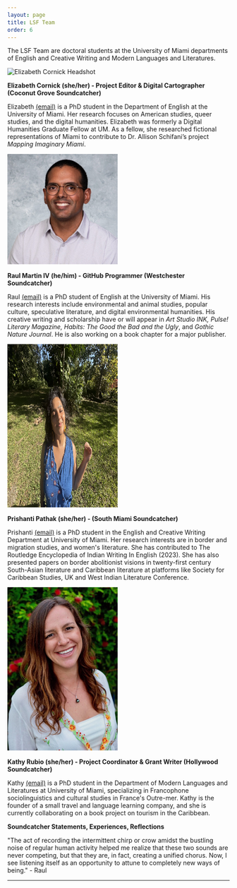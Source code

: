 ```yaml
---
layout: page
title: LSF Team
order: 6
---
```


The LSF Team are doctoral students at the University of Miami departments of English and Creative Writing and Modern Languages and Literatures.

![Elizabeth Cornick Headshot](assets/elizabeth_cornick_headshot.jpg)

**Elizabeth Cornick (she/her) - Project Editor & Digital Cartographer (Coconut Grove Soundcatcher)**

Elizabeth [(email)](mailto:emc988@miami.edu) is a PhD student in the Department of English at the University of Miami. Her research focuses on American studies, queer studies, and the digital humanities. Elizabeth was formerly a Digital Humanities Graduate Fellow at UM. As a fellow, she researched fictional representations of Miami to contribute to Dr. Allison Schifani’s project _Mapping Imaginary Miami_.

<img src="https://github.com/rm4-25/lsf_3/blob/main/assets/Raul_Headshot_2024.jpeg?raw=true" width="250" height="250">

**Raul Martin IV (he/him) - GitHub Programmer (Westchester Soundcatcher)**

Raul [(email)](mailto:rxm1934@miami.edu) is a PhD student of English at the University of Miami. His research interests include environmental and animal studies, popular culture, speculative literature, and digital environmental humanities. His creative writing and scholarship have or will appear in _Art Studio INK, Pulse! Literary Magazine, Habits: The Good the Bad and the Ugly_, and _Gothic Nature Journal_. He is also working on a book chapter for a major publisher. 

<img src="https://github.com/rm4-25/lsf_3/blob/main/assets/Prish%20headshot_resized%20(2).jpg" width="250" height="370">

**Prishanti Pathak (she/her) - (South Miami Soundcatcher)**

Prishanti [(email)](mailto:pxp691@miami.edu) is a PhD student in the English and Creative Writing Department at University of Miami. Her research interests are in border and migration studies, and women's literature. She has contributed to The Routledge Encyclopedia of Indian Writing In English (2023). She has also presented papers on border abolitionist visions in twenty-first century South-Asian literature and Caribbean literature at platforms like Society for Caribbean Studies, UK and West Indian Literature Conference.

<img src="https://github.com/rm4-25/lsf_3/blob/main/assets/Kathy_Headshot.jpg?raw=true" width="250" height="370">

**Kathy Rubio (she/her) - Project Coordinator & Grant Writer (Hollywood Soundcatcher)**

Kathy [(email)](mailto:kxr737@miami.edu) is a PhD student in the Department of Modern Languages and Literatures at University of Miami, specializing in Francophone sociolinguistics and cultural studies in France's Outre-mer. Kathy is the founder of a small travel and language learning company, and she is currently collaborating on a book project on tourism in the Caribbean.

**Soundcatcher Statements, Experiences, Reflections**

"The act of recording the intermittent chirp or crow amidst the bustling noise of regular human activity helped me realize that these two sounds are never competing, but that they are, in fact, creating a unified chorus. Now, I see listening itself as an opportunity to attune to completely new ways of being." - Raul 

---
